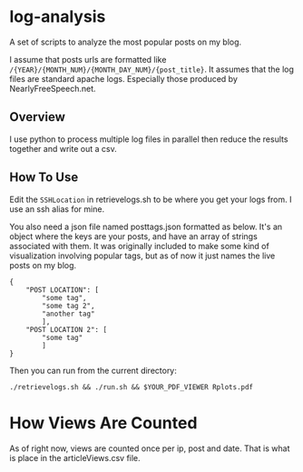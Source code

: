 # log-analysis

A set of scripts to analyze the most popular posts on my blog.

I assume that posts urls are formatted like `/{YEAR}/{MONTH_NUM}/{MONTH_DAY_NUM}/{post_title}`. It assumes that the log files are standard apache logs. Especially those produced by NearlyFreeSpeech.net.

## Overview
I use python to process multiple log files in parallel then reduce the results together and write out a csv.


## How To Use
Edit the `SSHLocation` in retrievelogs.sh to be where you get your logs from. I use an ssh alias for mine.

You also need a json file named posttags.json formatted as below. It's an object where the keys are your posts, and have an array of strings associated with them. It was originally included to make some kind of visualization involving popular tags, but as of now it just names the live posts on my blog.

    {
        "POST LOCATION": [
            "some tag",
            "some tag 2",
            "another tag"
            ],
        "POST LOCATION 2": [
            "some tag"
            ]
    }

Then you can run from the current directory:

    ./retrievelogs.sh && ./run.sh && $YOUR_PDF_VIEWER Rplots.pdf

# How Views Are Counted

As of right now, views are counted once per ip, post and date. That is what is place in the articleViews.csv file.
